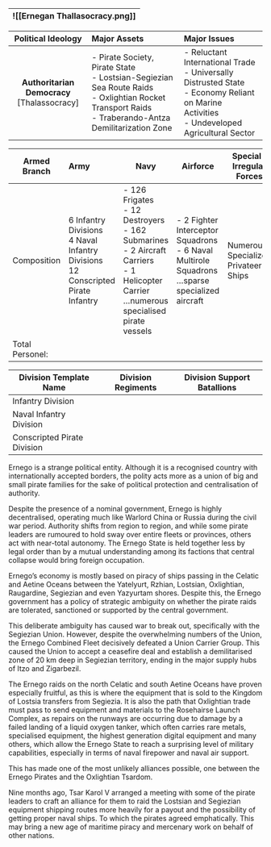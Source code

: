 
| ![[Ernegan Thallasocracy.png]] |
| ------------------------------ |

|             **Political Ideology**             | **Major Assets**                                                                                                                                          | Major Issues                                                                                                                                     |
| :--------------------------------------------: | :-------------------------------------------------------------------------------------------------------------------------------------------------------- | :----------------------------------------------------------------------------------------------------------------------------------------------- |
| **Authoritarian Democracy**<br>[Thalassocracy] | - Pirate Society, Pirate State<br>- Lostsian-Segiezian Sea Route Raids<br>- Oxlightian Rocket Transport Raids<br>- Traberando-Antza Demilitarization Zone | - Reluctant International Trade<br>- Universally Distrusted State<br>- Economy Reliant on Marine Activities<br>- Undeveloped Agricultural Sector |

| Armed Branch    | Army                                                                                 | Navy                                                                                                                                             | Airforce                                                                                           | Special / Irregular Forces           |
| --------------- | :----------------------------------------------------------------------------------- | ------------------------------------------------------------------------------------------------------------------------------------------------ | -------------------------------------------------------------------------------------------------- | ------------------------------------ |
| Composition     | 6 Infantry Divisions<br>4 Naval Infantry Divisions<br>12 Conscripted Pirate Infantry | - 126 Frigates<br>- 12 Destroyers<br>- 162 Submarines<br>- 2 Aircraft Carriers<br>- 1 Helicopter Carrier<br>…numerous specialised pirate vessels | - 2 Fighter Interceptor Squadrons<br>- 6 Naval Multirole Squadrons<br>…sparse specialized aircraft | Numerous Specialized Privateer Ships |
| Total Personel: |                                                                                      |                                                                                                                                                  |                                                                                                    |                                      |

| Division Template Name      | Division Regiments | Division Support Batallions |
| --------------------------- | ------------------ | --------------------------- |
| Infantry Division           |                    |                             |
| Naval Infantry Division     |                    |                             |
| Conscripted Pirate Division |                    |                             |
Ernego is a strange political entity. Although it is a recognised country with internationally accepted borders, the polity acts more as a union of big and small pirate families for the sake of political protection and centralisation of authority.

Despite the presence of a nominal government, Ernego is highly decentralised, operating much like Warlord China or Russia during the civil war period. Authority shifts from region to region, and while some pirate leaders are rumoured to hold sway over entire fleets or provinces, others act with near-total autonomy. The Ernego State is held together less by legal order than by a mutual understanding among its factions that central collapse would bring foreign occupation.

Ernego’s economy is mostly based on piracy of ships passing in the Celatic and Aetine Oceans between the Yatelyurt, Rzhian, Lostsian, Oxlightian, Raugardine, Segiezian and even Yazyurtam shores. Despite this, the Ernego government has a policy of strategic ambiguity on whether the pirate raids are tolerated, sanctioned or supported by the central government.

This deliberate ambiguity has caused war to break out, specifically with the Segiezian Union. However, despite the overwhelming numbers of the Union, the Ernego Combined Fleet decisively defeated a Union Carrier Group. This caused the Union to accept a ceasefire deal and establish a demilitarised zone of 20 km deep in Segiezian territory, ending in the major supply hubs of Itzo and Zigarbezil.

The Ernego raids on the north Celatic and south Aetine Oceans have proven especially fruitful, as this is where the equipment that is sold to the Kingdom of Lostsia transfers from Segiezia. It is also the path that Oxlightian trade must pass to send equipment and materials to the Rosehairse Launch Complex, as repairs on the runways are occurring due to damage by a failed landing of a liquid oxygen tanker, which often carries rare metals, specialised equipment, the highest generation digital equipment and many others, which allow the Ernego State to reach a surprising level of military capabilities, especially in terms of naval firepower and naval air support.

This has made one of the most unlikely alliances possible, one between the Ernego Pirates and the Oxlightian Tsardom. 

Nine months ago, Tsar Karol V arranged a meeting with some of the pirate leaders to craft an alliance for them to raid the Lostsian and Segiezian equipment shipping routes more heavily for a payout and the possibility of getting proper naval ships. To which the pirates agreed emphatically. This may bring a new age of maritime piracy and mercenary work on behalf of other nations.